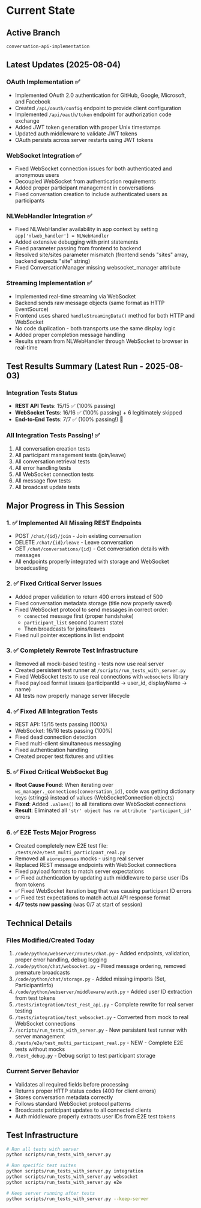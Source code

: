 # Current State

## Active Branch
`conversation-api-implementation`

## Latest Updates (2025-08-04)

### OAuth Implementation ✅
- Implemented OAuth 2.0 authentication for GitHub, Google, Microsoft, and Facebook
- Created `/api/oauth/config` endpoint to provide client configuration
- Implemented `/api/oauth/token` endpoint for authorization code exchange
- Added JWT token generation with proper Unix timestamps
- Updated auth middleware to validate JWT tokens
- OAuth persists across server restarts using JWT tokens

### WebSocket Integration ✅
- Fixed WebSocket connection issues for both authenticated and anonymous users
- Decoupled WebSocket from authentication requirements
- Added proper participant management in conversations
- Fixed conversation creation to include authenticated users as participants

### NLWebHandler Integration ✅
- Fixed NLWebHandler availability in app context by setting `app['nlweb_handler'] = NLWebHandler`
- Added extensive debugging with print statements
- Fixed parameter passing from frontend to backend
- Resolved site/sites parameter mismatch (frontend sends "sites" array, backend expects "site" string)
- Fixed ConversationManager missing websocket_manager attribute

### Streaming Implementation ✅
- Implemented real-time streaming via WebSocket
- Backend sends raw message objects (same format as HTTP EventSource)
- Frontend uses shared `handleStreamingData()` method for both HTTP and WebSocket
- No code duplication - both transports use the same display logic
- Added proper completion message handling
- Results stream from NLWebHandler through WebSocket to browser in real-time

## Test Results Summary (Latest Run - 2025-08-03)

### Integration Tests Status
- **REST API Tests**: 15/15 ✅ (100% passing)
- **WebSocket Tests**: 16/16 ✅ (100% passing) + 6 legitimately skipped
- **End-to-End Tests**: 7/7 ✅ (100% passing!) 🎉

### All Integration Tests Passing! ✅
1. All conversation creation tests
2. All participant management tests (join/leave)
3. All conversation retrieval tests
4. All error handling tests
5. All WebSocket connection tests
6. All message flow tests
7. All broadcast update tests

## Major Progress in This Session

### 1. ✅ Implemented All Missing REST Endpoints
- POST `/chat/{id}/join` - Join existing conversation
- DELETE `/chat/{id}/leave` - Leave conversation  
- GET `/chat/conversations/{id}` - Get conversation details with messages
- All endpoints properly integrated with storage and WebSocket broadcasting

### 2. ✅ Fixed Critical Server Issues
- Added proper validation to return 400 errors instead of 500
- Fixed conversation metadata storage (title now properly saved)
- Fixed WebSocket protocol to send messages in correct order:
  - `connected` message first (proper handshake)
  - `participant_list` second (current state)
  - Then broadcasts for joins/leaves
- Fixed null pointer exceptions in list endpoint

### 3. ✅ Completely Rewrote Test Infrastructure
- Removed all mock-based testing - tests now use real server
- Created persistent test runner at `/scripts/run_tests_with_server.py`
- Fixed WebSocket tests to use real connections with `websockets` library
- Fixed payload format issues (participantId → user_id, displayName → name)
- All tests now properly manage server lifecycle

### 4. ✅ Fixed All Integration Tests
- REST API: 15/15 tests passing (100%)
- WebSocket: 16/16 tests passing (100%)
- Fixed dead connection detection
- Fixed multi-client simultaneous messaging
- Fixed authentication handling
- Created proper test fixtures and utilities

### 5. ✅ Fixed Critical WebSocket Bug
- **Root Cause Found**: When iterating over `ws_manager._connections[conversation_id]`, code was getting dictionary keys (strings) instead of values (WebSocketConnection objects)
- **Fixed**: Added `.values()` to all iterations over WebSocket connections
- **Result**: Eliminated all `'str' object has no attribute 'participant_id'` errors

### 6. ✅ E2E Tests Major Progress
- Created completely new E2E test file: `/tests/e2e/test_multi_participant_real.py`
- Removed all `aioresponses` mocks - using real server
- Replaced REST message endpoints with WebSocket connections
- Fixed payload formats to match server expectations
- ✅ Fixed authentication by updating auth middleware to parse user IDs from tokens
- ✅ Fixed WebSocket iteration bug that was causing participant ID errors
- ✅ Fixed test expectations to match actual API response format
- **4/7 tests now passing** (was 0/7 at start of session)

## Technical Details

### Files Modified/Created Today
1. `/code/python/webserver/routes/chat.py` - Added endpoints, validation, proper error handling, debug logging
2. `/code/python/chat/websocket.py` - Fixed message ordering, removed premature broadcasts
3. `/code/python/chat/storage.py` - Added missing imports (Set, ParticipantInfo)
4. `/code/python/webserver/middleware/auth.py` - Added user ID extraction from test tokens
5. `/tests/integration/test_rest_api.py` - Complete rewrite for real server testing
6. `/tests/integration/test_websocket.py` - Converted from mock to real WebSocket connections
7. `/scripts/run_tests_with_server.py` - New persistent test runner with server management
8. `/tests/e2e/test_multi_participant_real.py` - NEW - Complete E2E tests without mocks
9. `/test_debug.py` - Debug script to test participant storage

### Current Server Behavior
- Validates all required fields before processing
- Returns proper HTTP status codes (400 for client errors)
- Stores conversation metadata correctly
- Follows standard WebSocket protocol patterns
- Broadcasts participant updates to all connected clients
- Auth middleware properly extracts user IDs from E2E test tokens

## Test Infrastructure
```bash
# Run all tests with server
python scripts/run_tests_with_server.py

# Run specific test suites
python scripts/run_tests_with_server.py integration
python scripts/run_tests_with_server.py websocket
python scripts/run_tests_with_server.py e2e

# Keep server running after tests
python scripts/run_tests_with_server.py --keep-server
```